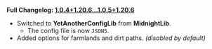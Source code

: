**Full Changelog: [1.0.4+1.20.6...1.0.5+1.20.6](https://github.com/UltimatChamp/FabricBetterGrass/compare/1.0.4+1.20.6...1.0.5+1.20.6)**

- Switched to **YetAnotherConfigLib** from **MidnightLib**.
  - The config file is now `JSON5`.
- Added options for farmlands and dirt paths. _(disabled by default)_
